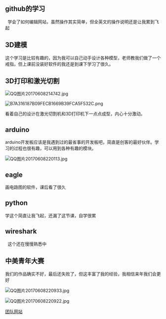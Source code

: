 ## github的学习
 
学会了如何编辑网站，虽然操作其实简单，但全英文的操作说明还是让我累到飞起

## 3D建模

这个学习是比较有趣的，因为我可以自己动手设计各种模型，老师教我们做了一个戒指，但上课前没装好软件的我还是到课下学习了很久。

## 3D打印和激光切割

![QQ图片20170608214742.jpg](https://ooo.0o0.ooo/2017/06/08/593955a89a3fa.jpg)

![B7A316187B09FECB1669B39FCA5F532C.png](https://ooo.0o0.ooo/2017/06/08/593957d3d79b9.png)

看着自己的设计在激光切割机和3D打印机下一点点成型，内心十分激动。

## arduino

arduino开发板应该是我遇到过的最省事的开发板吧，简直是创客的最好伙伴。学习的过程也很有趣，可以用到各种有趣的模块。

![QQ图片20170608220113.jpg](http://b359.photo.store.qq.com/psbe?/V13fSAEq0YYFyl/wVBoqY*GkJGLStu3cjwSYwju9u0JfVvl0TLhpggGq3jz2ghIg.PzD0uhu*lRd9Mj/b/dGcBAAAAAAAA&bo=OAQ4BAAAAAAFByQ!&rf=viewer_4)

## eagle

画电路图的软件，课后看了很久

## python

学这个简直让我飞起，还漏了这节课，自学很累

## wireshark
 
这个还在慢慢熟悉中

## 中美青年大赛

我们的作品确实不好，最后还失败了，但这丰富了我的经验，我相信来年我们会更好

![QQ图片20170608220933.jpg](https://ooo.0o0.ooo/2017/06/08/59395ad14118c.jpg)

![QQ图片20170608220922.jpg](https://ooo.0o0.ooo/2017/06/08/59395ad5325cb.jpg)

[团队网站](https://andybernie.github.io/2017/05/05/codes2things/)
